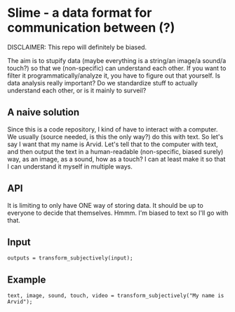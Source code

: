 # Slime - a data format for communication between (?)

DISCLAIMER: This repo will definitely be biased.

The aim is to stupify data (maybe everything is a string/an image/a sound/a
touch?) so that we (non-specific) can understand each other. If you want to
filter it programmatically/analyze it, you have to figure out that yourself. Is
data analysis really important? Do we standardize stuff to actually understand
each other, or is it mainly to surveil?

## A naive solution

Since this is a code repository, I kind of have to interact with a computer.
We usually (source needed, is this the only way?) do this with text. So let's
say I want that my name is Arvid. Let's tell that to the computer with text, and
then output the text in a human-readable (non-specific, biased surely) way, as
an image, as a sound, how as a touch? I can at least make it so that I can
understand it myself in multiple ways.

## API

It is limiting to only have ONE way of storing data. It should be up to everyone
to decide that themselves. Hmmm. I'm biased to text so I'll go with that.

## Input

```programming-language
outputs = transform_subjectively(input);
```

## Example

```programming-language
text, image, sound, touch, video = transform_subjectively("My name is Arvid");
```
